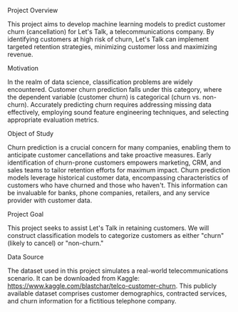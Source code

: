 Project Overview

This project aims to develop machine learning models to predict customer churn (cancellation) for Let's Talk, a telecommunications company. By identifying customers at high risk of churn, Let's Talk can implement targeted retention strategies, minimizing customer loss and maximizing revenue.

Motivation

In the realm of data science, classification problems are widely encountered. Customer churn prediction falls under this category, where the dependent variable (customer churn) is categorical (churn vs. non-churn). Accurately predicting churn requires addressing missing data effectively, employing sound feature engineering techniques, and selecting appropriate evaluation metrics.

Object of Study

Churn prediction is a crucial concern for many companies, enabling them to anticipate customer cancellations and take proactive measures. Early identification of churn-prone customers empowers marketing, CRM, and sales teams to tailor retention efforts for maximum impact. Churn prediction models leverage historical customer data, encompassing characteristics of customers who have churned and those who haven't. This information can be invaluable for banks, phone companies, retailers, and any service provider with customer data.

Project Goal

This project seeks to assist Let's Talk in retaining customers. We will construct classification models to categorize customers as either "churn" (likely to cancel) or "non-churn."

Data Source

The dataset used in this project simulates a real-world telecommunications scenario. It can be downloaded from Kaggle: https://www.kaggle.com/blastchar/telco-customer-churn. This publicly available dataset comprises customer demographics, contracted services, and churn information for a fictitious telephone company.
